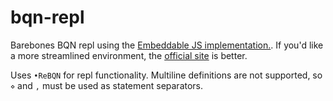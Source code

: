 # bqn-repl
Barebones BQN repl using the [Embeddable JS implementation.](https://mlochbaum.github.io/BQN/doc/embed.html). If you'd like a more streamlined environment, the [official site](https://mlochbaum.github.io/BQN/try.html) is better.

Uses `•ReBQN` for repl functionality. Multiline definitions are not supported, so `⋄` and `,` must be used as statement separators.